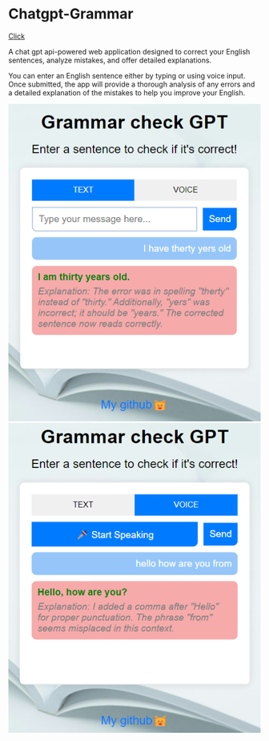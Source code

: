 # Chatgpt-Grammar
[Click](https://gptgrammar.netlify.app/)

A chat gpt api-powered web application designed to correct your English sentences, analyze mistakes, and offer detailed explanations.

You can enter an English sentence either by typing or using voice input. Once submitted, the app will provide a thorough analysis of any errors and a detailed explanation of the mistakes to help you improve your English.

![Image 1](./media/grammar_gpt_1.png)
![Image 2](./media/grammar_gpt_2.png)